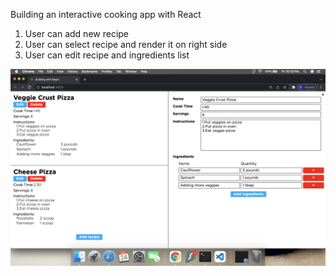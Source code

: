 Building an interactive cooking app with React

1. User can add new recipe
2. User can select recipe and render it on right side
3. User can edit recipe and ingredients list

![](src/ScreenShotOfApp.png)
